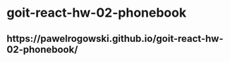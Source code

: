 <h1>goit-react-hw-02-phonebook</h1>
<h2>https://pawelrogowski.github.io/goit-react-hw-02-phonebook/</h2>
